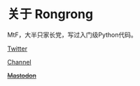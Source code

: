 # 关于 Rongrong
MtF，大半只家长党，写过入门级Python代码。

[Twitter](https://twitter.com/RongrongQAQ)

[Channel](https://t.me/PlanetRong)

~~[Mastodon](https://m.hitorino.moe/@Rongrong)~~
